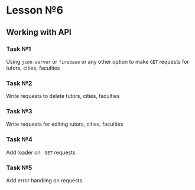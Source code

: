# Lesson №6

## Working with API

### Task №1
Using ``` json-server ``` or ``` firebase ``` or any other option to make ```GET``` requests for tutors, cities, faculties

### Task №2

Write requests to delete tutors, cities, faculties

### Task №3

Write requests for editing tutors, cities, faculties

### Task №4
Add loader on ``` GET``` requests

### Task №5

Add error handling on requests
